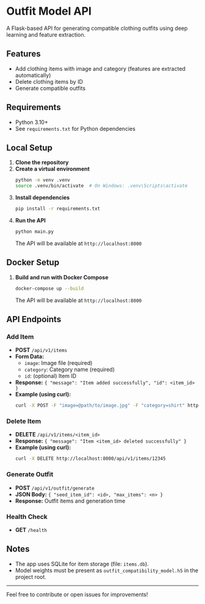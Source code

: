 # Outfit Model API

A Flask-based API for generating compatible clothing outfits using deep learning and feature extraction.

## Features

- Add clothing items with image and category (features are extracted automatically)
- Delete clothing items by ID
- Generate compatible outfits

## Requirements

- Python 3.10+
- See `requirements.txt` for Python dependencies

## Local Setup

1. **Clone the repository**
2. **Create a virtual environment**
   ```sh
   python -m venv .venv
   source .venv/bin/activate  # On Windows: .venv\Scripts\activate
   ```
3. **Install dependencies**
   ```sh
   pip install -r requirements.txt
   ```
4. **Run the API**
   ```sh
   python main.py
   ```
   The API will be available at `http://localhost:8000`

## Docker Setup

1. **Build and run with Docker Compose**
   ```sh
   docker-compose up --build
   ```
   The API will be available at `http://localhost:8000`

## API Endpoints

### Add Item

- **POST** `/api/v1/items`
- **Form Data:**
  - `image`: Image file (required)
  - `category`: Category name (required)
  - `id`: (optional) Item ID
- **Response:** `{ "message": "Item added successfully", "id": <item_id> }`
- **Example (using curl):**
  ```sh
  curl -X POST -F "image=@path/to/image.jpg" -F "category=shirt" http://localhost:8000/api/v1/items
  ```

### Delete Item

- **DELETE** `/api/v1/items/<item_id>`
- **Response:** `{ "message": "Item <item_id> deleted successfully" }`
- **Example (using curl):**
  ```sh
  curl -X DELETE http://localhost:8000/api/v1/items/12345
  ```

### Generate Outfit

- **POST** `/api/v1/outfit/generate`
- **JSON Body:** `{ "seed_item_id": <id>, "max_items": <n> }`
- **Response:** Outfit items and generation time

### Health Check

- **GET** `/health`

## Notes

- The app uses SQLite for item storage (file: `items.db`).
- Model weights must be present as `outfit_compatibility_model.h5` in the project root.

---

Feel free to contribute or open issues for improvements!
